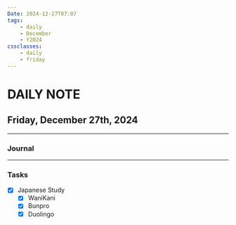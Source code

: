 ```yaml
---
Date: 2024-12-27T07:07
tags:
    - daily
    - December
    - Y2024
cssclasses:
    - daily
    - friday
---
```

# DAILY NOTE
## Friday, December 27th, 2024
***
### Journal

***
### Tasks
- [x] Japanese Study
    - [x] WaniKani
    - [x] Bunpro
    - [x] Duolingo